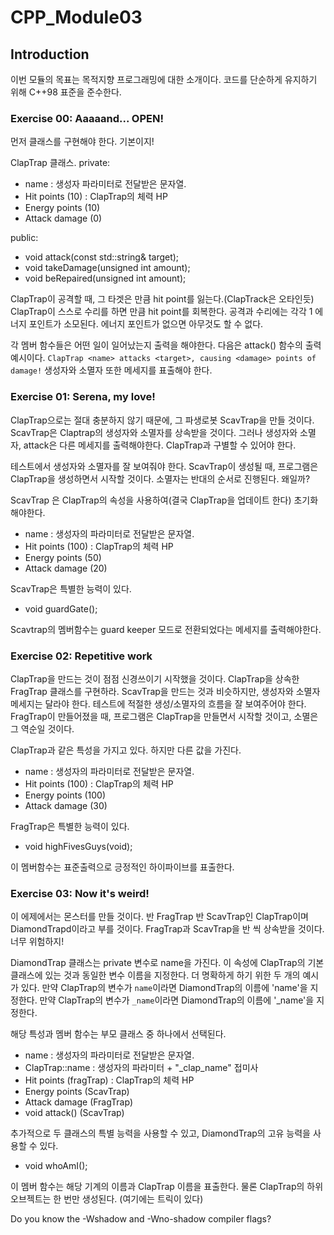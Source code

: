 # CPP_Module03

## Introduction

이번 모듈의 목표는 목적지향 프로그래밍에 대한 소개이다.
코드를 단순하게 유지하기 위해 C++98 표준을 준수한다.

### Exercise 00: Aaaaand... OPEN!

먼저 클래스를 구현해야 한다. 기본이지!

ClapTrap 클래스.
private:
- name
    : 생성자 파라미터로 전달받은 문자열.
- Hit points (10)
    : ClapTrap의 체력 HP
- Energy points (10)
- Attack damage (0)

public:
- void attack(const std::string& target);
- void takeDamage(unsigned int amount);
- void beRepaired(unsigned int amount);

ClapTrap이 공격할 때, 그 타겟은 <attack damage>만큼 hit point를 잃는다.(ClapTrack은 오타인듯)
ClapTrap이 스스로 수리를 하면 <amount>만큼 hit point를 회복한다.
공격과 수리에는 각각 1 에너지 포인트가 소모된다. 
에너지 포인트가 없으면 아무것도 할 수 없다.

각 멤버 함수들은 어떤 일이 일어났는지 출력을 해야한다. 다음은 attack() 함수의 출력 예시이다.
`ClapTrap <name> attacks <target>, causing <damage> points of damage!`
생성자와 소멸자 또한 메세지를 표출해야 한다.

### Exercise 01: Serena, my love!

ClapTrap으로는 절대 충분하지 않기 때문에, 그 파생로봇 ScavTrap을 만들 것이다.
ScavTrap은 Claptrap의 생성자와 소멸자를 상속받을 것이다. 그러나 생성자와 소멸자, attack은 다른 메세지를 출력해야한다.
ClapTrap과 구별할 수 있어야 한다.

테스트에서 생성자와 소멸자를 잘 보여줘야 한다. ScavTrap이 생성될 때, 프로그램은 ClapTrap을 생성하면서 시작할 것이다. 소멸자는 반대의 순서로 진행된다. 왜일까?

ScavTrap 은 ClapTrap의 속성을 사용하여(결국 ClapTrap을 업데이트 한다) 초기화 해야한다.
- name
    : 생성자의 파라미터로 전달받은 문자열.
- Hit points (100)
    : ClapTrap의 체력 HP
- Energy points (50)
- Attack damage (20)

ScavTrap은 특별한 능력이 있다.
- void  guardGate();

Scavtrap의 멤버함수는 guard keeper 모드로 전환되었다는 메세지를 출력해야한다.

### Exercise 02: Repetitive work

ClapTrap을 만드는 것이 점점 신경쓰이기 시작했을 것이다.
ClapTrap을 상속한 FragTrap 클래스를 구현하라. ScavTrap을 만드는 것과 비슷하지만, 생성자와 소멸자 메세지는 달라야 한다.
테스트에 적절한 생성/소멸자의 흐름을 잘 보여주어야 한다. FragTrap이 만들어졌을 때, 프로그램은 ClapTrap을 만들면서 시작할 것이고, 소멸은 그 역순일 것이다.

ClapTrap과 같은 특성을 가지고 있다. 하지만 다른 값을 가진다.
- name
    : 생성자의 파라미터로 전달받은 문자열.
- Hit points (100)
    : ClapTrap의 체력 HP
- Energy points (100)
- Attack damage (30)

FragTrap은 특별한 능력이 있다.
- void highFivesGuys(void);

이 멤버함수는 표준출력으로 긍정적인 하이파이브를 표출한다.

### Exercise 03: Now it's weird!

이 에제에서는 몬스터를 만들 것이다.
반 FragTrap 반 ScavTrap인 ClapTrap이며 DiamondTrapd이라고 부를 것이다.
FragTrap과 ScavTrap을 반 씩 상속받을 것이다. 너무 위험하지!

DiamondTrap 클래스는 private 변수로 name을 가진다. 이 속성에 ClapTrap의 기본 클래스에 있는 것과 동일한 변수 이름을 지정한다.
더 명확하게 하기 위한 두 개의 예시가 있다.
만약 ClapTrap의 변수가 `name`이라면  DiamondTrap의 이름에 'name'을 지정한다.
만약 ClapTrap의 변수가 `_name`이라면  DiamondTrap의 이름에 '_name'을 지정한다.

해당 특성과 멤버 함수는 부모 클래스 중 하나에서 선택된다.

- name
    : 생성자의 파라미터로 전달받은 문자열.
- ClapTrap::name
    : 생성자의 파라미터 + "_clap_name" 접미사
- Hit points (fragTrap)
    : ClapTrap의 체력 HP
- Energy points (ScavTrap)
- Attack damage (FragTrap)
- void attack() (ScavTrap)

추가적으로 두 클래스의 특별 능력을 사용할 수 있고, DiamondTrap의 고유 능력을 사용할 수 있다.
- void whoAmI();

이 멤버 함수는 해당 기계의 이름과 ClapTrap 이름을 표출한다.
물론 ClapTrap의 하위 오브젝트는 한 번만 생성된다. (여기에는 트릭이 있다)

Do you know the -Wshadow and -Wno-shadow compiler flags?
